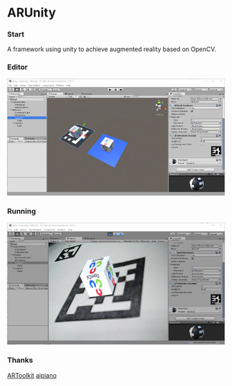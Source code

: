 ﻿# ARUnity

### Start
A framework using unity to achieve augmented reality based on OpenCV.

### Editor
![image](https://github.com/liu-wenwu/ARUnity/raw/master/Doc/editor_demo.png)
 
### Running
![image](https://github.com/liu-wenwu/ARUnity/raw/master/Doc/running_demo.png)

### Thanks
[ARToolkit][1]
[aipiano][2]


  [1]: https://github.com/liu-wenwu/artoolkit5 "ARToolkit"
  [2]: http://aipiano.farbox.com/ "aipiano"
